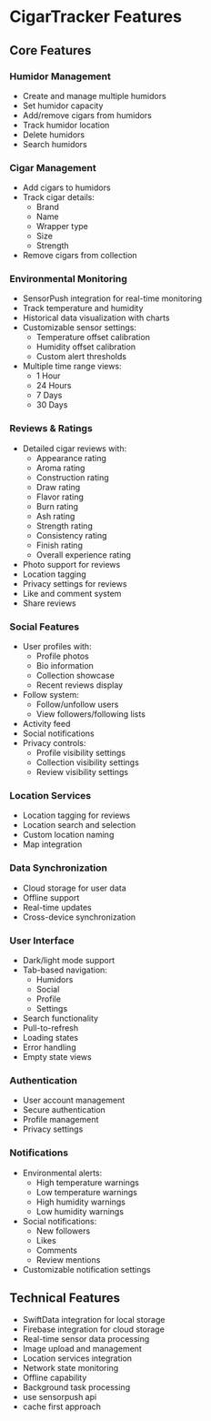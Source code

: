 # CigarTracker Features

## Core Features

### Humidor Management
- Create and manage multiple humidors
- Set humidor capacity
- Add/remove cigars from humidors
- Track humidor location
- Delete humidors
- Search humidors

### Cigar Management
- Add cigars to humidors
- Track cigar details:
  - Brand
  - Name
  - Wrapper type
  - Size
  - Strength
- Remove cigars from collection

### Environmental Monitoring
- SensorPush integration for real-time monitoring
- Track temperature and humidity
- Historical data visualization with charts
- Customizable sensor settings:
  - Temperature offset calibration
  - Humidity offset calibration
  - Custom alert thresholds
- Multiple time range views:
  - 1 Hour
  - 24 Hours
  - 7 Days
  - 30 Days

### Reviews & Ratings
- Detailed cigar reviews with:
  - Appearance rating
  - Aroma rating
  - Construction rating
  - Draw rating
  - Flavor rating
  - Burn rating
  - Ash rating
  - Strength rating
  - Consistency rating
  - Finish rating
  - Overall experience rating
- Photo support for reviews
- Location tagging
- Privacy settings for reviews
- Like and comment system
- Share reviews

### Social Features
- User profiles with:
  - Profile photos
  - Bio information
  - Collection showcase
  - Recent reviews display
- Follow system:
  - Follow/unfollow users
  - View followers/following lists
- Activity feed
- Social notifications
- Privacy controls:
  - Profile visibility settings
  - Collection visibility settings
  - Review visibility settings

### Location Services
- Location tagging for reviews
- Location search and selection
- Custom location naming
- Map integration

### Data Synchronization
- Cloud storage for user data
- Offline support
- Real-time updates
- Cross-device synchronization

### User Interface
- Dark/light mode support
- Tab-based navigation:
  - Humidors
  - Social
  - Profile
  - Settings
- Search functionality
- Pull-to-refresh
- Loading states
- Error handling
- Empty state views

### Authentication
- User account management
- Secure authentication
- Profile management
- Privacy settings

### Notifications
- Environmental alerts:
  - High temperature warnings
  - Low temperature warnings
  - High humidity warnings
  - Low humidity warnings
- Social notifications:
  - New followers
  - Likes
  - Comments
  - Review mentions
- Customizable notification settings

## Technical Features
- SwiftData integration for local storage
- Firebase integration for cloud storage
- Real-time sensor data processing
- Image upload and management
- Location services integration
- Network state monitoring
- Offline capability
- Background task processing
- use sensorpush api
- cache first approach
